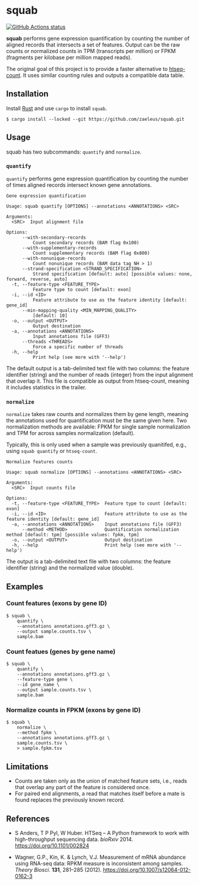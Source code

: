 # squab

[![GitHub Actions status](https://github.com/zaeleus/squab/workflows/CI/badge.svg)](https://github.com/zaeleus/squab/actions)

**squab** performs gene expression quantification by counting the number of
aligned records that intersects a set of features. Output can be the raw counts
or normalized counts in TPM (transcripts per million) or FPKM (fragments per
kilobase per million mapped reads).

The original goal of this project is to provide a faster alternative to
[htseq-count]. It uses similar counting rules and outputs a compatible data
table.

[htseq-count]: https://htseq.readthedocs.io/en/master/count.html

## Installation

Install [Rust] and use `cargo` to install `squab`.

```
$ cargo install --locked --git https://github.com/zaeleus/squab.git
```

[Rust]: https://www.rust-lang.org/tools/install


## Usage

squab has two subcommands: `quantify` and `normalize`.

### `quantify`

`quantify` performs gene expression quantification by counting the number of
times aligned records intersect known gene annotations.

```
Gene expression quantification

Usage: squab quantify [OPTIONS] --annotations <ANNOTATIONS> <SRC>

Arguments:
  <SRC>  Input alignment file

Options:
      --with-secondary-records
          Count secondary records (BAM flag 0x100)
      --with-supplementary-records
          Count supplementary records (BAM flag 0x800)
      --with-nonunique-records
          Count nonunique records (BAM data tag NH > 1)
      --strand-specification <STRAND_SPECIFICATION>
          Strand specification [default: auto] [possible values: none, forward, reverse, auto]
  -t, --feature-type <FEATURE_TYPE>
          Feature type to count [default: exon]
  -i, --id <ID>
          Feature attribute to use as the feature identity [default: gene_id]
      --min-mapping-quality <MIN_MAPPING_QUALITY>
          [default: 10]
  -o, --output <OUTPUT>
          Output destination
  -a, --annotations <ANNOTATIONS>
          Input annotations file (GFF3)
      --threads <THREADS>
          Force a specific number of threads
  -h, --help
          Print help (see more with '--help')
```

The default output is a tab-delimited text file with two columns: the feature
identifier (string) and the number of reads (integer) from the input alignment
that overlap it. This file is compatible as output from htseq-count, meaning it
includes statistics in the trailer.

### `normalize`

`normalize` takes raw counts and normalizes them by gene length, meaning the
annotations used for quantification must be the same given here. Two
normalization methods are available: FPKM for single sample normalization and
TPM for across samples normalization (default).

Typically, this is only used when a sample was previously quanitifed, e.g.,
using `squab quantify` or `htseq-count`.

```
Normalize features counts

Usage: squab normalize [OPTIONS] --annotations <ANNOTATIONS> <SRC>

Arguments:
  <SRC>  Input counts file

Options:
  -t, --feature-type <FEATURE_TYPE>  Feature type to count [default: exon]
  -i, --id <ID>                      Feature attribute to use as the feature identity [default: gene_id]
  -a, --annotations <ANNOTATIONS>    Input annotations file (GFF3)
      --method <METHOD>              Quantification normalization method [default: tpm] [possible values: fpkm, tpm]
  -o, --output <OUTPUT>              Output destination
  -h, --help                         Print help (see more with '--help')
```

The output is a tab-delimited text file with two columns: the feature
identifier (string) and the normalized value (double).

## Examples

### Count features (exons by gene ID)

```
$ squab \
    quantify \
    --annotations annotations.gff3.gz \
    --output sample.counts.tsv \
    sample.bam
```

### Count featues (genes by gene name)

```
$ squab \
    quantify \
    --annotations annotations.gff3.gz \
    --feature-type gene \
    --id gene_name \
    --output sample.counts.tsv \
    sample.bam
```

### Normalize counts in FPKM (exons by gene ID)

```
$ squab \
    normalize \
    --method fpkm \
    --annotations annotations.gff3.gz \
    sample.counts.tsv \
    > sample.fpkm.tsv
```

## Limitations

  * Counts are taken only as the union of matched feature sets, i.e., reads that
    overlap any part of the feature is considered once.
  * For paired end alignments, a read that matches itself before a mate is
    found replaces the previously known record.

## References

  * S Anders, T P Pyl, W Huber. HTSeq – A Python framework to work with
    high-throughput sequencing data. _bioRxiv_ 2014.
    https://doi.org/10.1101/002824

  * Wagner, G.P., Kin, K. & Lynch, V.J. Measurement of mRNA abundance using
    RNA-seq data: RPKM measure is inconsistent among samples. _Theory Biosci_.
    **131**, 281–285 (2012). https://doi.org/10.1007/s12064-012-0162-3

